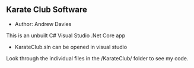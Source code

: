Karate Club Software
--------------------

- Author: Andrew Davies

This is an unbuilt C# Visual Studio .Net Core app

- KarateClub.sln  can be opened in visual studio

Look through the individual files in the /KarateClub/ folder to see my code.




